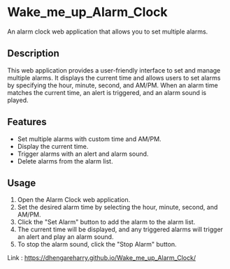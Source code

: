 # Wake_me_up_Alarm_Clock

An alarm clock web application that allows you to set multiple alarms.

## Description

This web application provides a user-friendly interface to set and manage multiple alarms. It displays the current time and allows users to set alarms by specifying the hour, minute, second, and AM/PM. When an alarm time matches the current time, an alert is triggered, and an alarm sound is played.

## Features

- Set multiple alarms with custom time and AM/PM.
- Display the current time.
- Trigger alarms with an alert and alarm sound.
- Delete alarms from the alarm list.

## Usage

1. Open the Alarm Clock web application.
2. Set the desired alarm time by selecting the hour, minute, second, and AM/PM.
3. Click the "Set Alarm" button to add the alarm to the alarm list.
4. The current time will be displayed, and any triggered alarms will trigger an alert and play an alarm sound.
5. To stop the alarm sound, click the "Stop Alarm" button.

Link : https://dhengareharry.github.io/Wake_me_up_Alarm_Clock/
